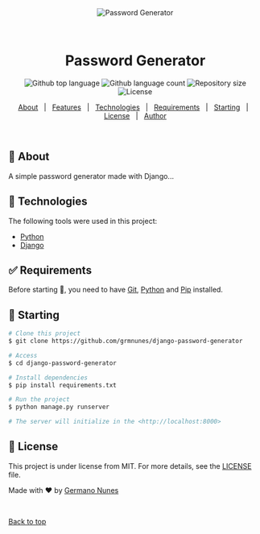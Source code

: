 <div align="center" id="top"> 
  <img src="./.github/app.gif" alt="Password Generator" />

  &#xa0;

  <!-- <a href="https://passwordgenerator.netlify.app">Demo</a> -->
</div>

<h1 align="center">Password Generator</h1>

<p align="center">
  <img alt="Github top language" src="https://img.shields.io/github/languages/top/grmnunes/django-password-generator?color=56BEB8">

  <img alt="Github language count" src="https://img.shields.io/github/languages/count/grmnunes/django-password-generator?color=56BEB8">

  <img alt="Repository size" src="https://img.shields.io/github/repo-size/grmnunes/django-password-generator?color=56BEB8">

  <img alt="License" src="https://img.shields.io/github/license/grmnunes/django-password-generator?color=56BEB8">

</p>

<!-- Status -->

<!-- <h4 align="center"> 
	Password Generator 🚀
</h4> 

<hr> -->

<p align="center">
  <a href="#dart-about">About</a> &#xa0; | &#xa0; 
  <a href="#sparkles-features">Features</a> &#xa0; | &#xa0;
  <a href="#rocket-technologies">Technologies</a> &#xa0; | &#xa0;
  <a href="#white_check_mark-requirements">Requirements</a> &#xa0; | &#xa0;
  <a href="#checkered_flag-starting">Starting</a> &#xa0; | &#xa0;
  <a href="#memo-license">License</a> &#xa0; | &#xa0;
  <a href="https://github.com/grmnunes" target="_blank">Author</a>
</p>

<br>

## :dart: About ##

A simple password generator made with Django...

## :rocket: Technologies ##

The following tools were used in this project:


- [Python](https://www.python.org/)
- [Django](https://www.djangoproject.com/)

## :white_check_mark: Requirements ##

Before starting :checkered_flag:, you need to have [Git](https://git-scm.com), [Python](https://www.python.org/) and [Pip](https://pypi.org/project/pip/) installed.

## :checkered_flag: Starting ##

```bash
# Clone this project
$ git clone https://github.com/grmnunes/django-password-generator

# Access
$ cd django-password-generator

# Install dependencies
$ pip install requirements.txt

# Run the project
$ python manage.py runserver

# The server will initialize in the <http://localhost:8000>
```

## :memo: License ##

This project is under license from MIT. For more details, see the [LICENSE](LICENSE.md) file.


Made with :heart: by <a href="https://github.com/grmnunes" target="_blank">Germano Nunes</a>

&#xa0;

<a href="#top">Back to top</a>
